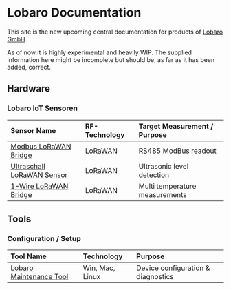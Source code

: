 # Lobaro Documentation

This site is the new upcoming central documentation for products 
of [Lobaro GmbH][lobaro]. 

<div class="alert alert-primary" role="alert">
 As of now it is highly experimental and heavily WIP.
The supplied information here might be incomplete but should be, as far as it has 
been added, correct.
</div>

## Hardware

### Lobaro IoT Sensoren

| Sensor Name         | RF-Technology     | Target Measurement / Purpose   | 
| :-------------  |:----------------|:----------------|
| [Modbus LoRaWAN Bridge](iot-devices/modbus-lorawan.md)       | LoRaWAN | RS485 ModBus readout |
| [Ultraschall LoRaWAN Sensor](iot-devices/usonic-lorawan.md)  | LoRaWAN | Ultrasonic level detection |
| [1-Wire LoRaWAN Bridge](iot-devices/1-wire-lorawan.md)       | LoRaWAN | Multi temperature measurements |

## Tools

### Configuration / Setup
| Tool Name     | Technology     | Purpose   | 
| :-------------  |:----------------|:----------------|
| [Lobaro Maintenance Tool](tools/lobaro-tool.md) | Win, Mac, Linux | Device configuration & diagnostics|


[lobaro]: https://lobaro.com
